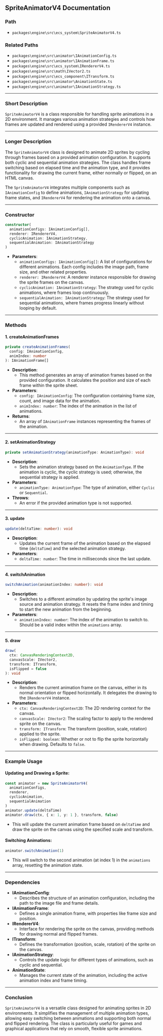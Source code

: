 ## SpriteAnimatorV4 Documentation

### Path

- `packages\engine\src\ecs_system\SpriteAnimatorV4.ts`

### Related Paths

- `packages\engine\src\animator\IAnimationConfig.ts`
- `packages\engine\src\animator\IAnimationFrame.ts`
- `packages\engine\src\ecs_system\IRendererV4.ts`
- `packages\engine\src\math\IVector2.ts`
- `packages\engine\src\ecs_component\ITransform.ts`
- `packages\engine\src\animator\AnimationState.ts`
- `packages\engine\src\animator\IAnimationStrategy.ts`

---

### Short Description

`SpriteAnimatorV4` is a class responsible for handling sprite animations in a 2D environment. It manages various animation strategies and controls how frames are updated and rendered using a provided `IRendererV4` instance.

---

### Longer Description

The `SpriteAnimatorV4` class is designed to animate 2D sprites by cycling through frames based on a provided animation configuration. It supports both cyclic and sequential animation strategies. The class handles frame switching based on elapsed time and the animation type, and it provides functionality for drawing the current frame, either normally or flipped, on an HTML canvas.

The `SpriteAnimatorV4` integrates multiple components such as `IAnimationConfig` to define animations, `IAnimationStrategy` for updating frame states, and `IRendererV4` for rendering the animation onto a canvas.

---

### Constructor

```typescript
constructor(
  animationConfigs: IAnimationConfig[],
  renderer: IRendererV4,
  cyclicAnimation: IAnimationStrategy,
  sequentialAnimation: IAnimationStrategy
)
```

- **Parameters**:
  - `animationConfigs: IAnimationConfig[]`: A list of configurations for different animations. Each config includes the image path, frame size, and other related properties.
  - `renderer: IRendererV4`: A renderer instance responsible for drawing the sprite frames on the canvas.
  - `cyclicAnimation: IAnimationStrategy`: The strategy used for cyclic animations, where frames loop continuously.
  - `sequentialAnimation: IAnimationStrategy`: The strategy used for sequential animations, where frames progress linearly without looping by default.

---

### Methods

#### 1. **createAnimationFrames**

```typescript
private createAnimationFrames(
  config: IAnimationConfig,
  animIndex: number
): IAnimationFrame[]
```

- **Description**:
  - This method generates an array of animation frames based on the provided configuration. It calculates the position and size of each frame within the sprite sheet.
- **Parameters**:
  - `config: IAnimationConfig`: The configuration containing frame size, count, and image data for the animation.
  - `animIndex: number`: The index of the animation in the list of animations.
- **Returns**:
  - An array of `IAnimationFrame` instances representing the frames of the animation.

---

#### 2. **setAnimationStrategy**

```typescript
private setAnimationStrategy(animationType: AnimationType): void
```

- **Description**:
  - Sets the animation strategy based on the `AnimationType`. If the animation is cyclic, the cyclic strategy is used; otherwise, the sequential strategy is applied.
- **Parameters**:
  - `animationType: AnimationType`: The type of animation, either `Cyclic` or `Sequential`.
- **Throws**:
  - An error if the provided animation type is not supported.

---

#### 3. **update**

```typescript
update(deltaTime: number): void
```

- **Description**:
  - Updates the current frame of the animation based on the elapsed time (`deltaTime`) and the selected animation strategy.
- **Parameters**:
  - `deltaTime: number`: The time in milliseconds since the last update.

---

#### 4. **switchAnimation**

```typescript
switchAnimation(animationIndex: number): void
```

- **Description**:
  - Switches to a different animation by updating the sprite's image source and animation strategy. It resets the frame index and timing to start the new animation from the beginning.
- **Parameters**:
  - `animationIndex: number`: The index of the animation to switch to. Should be a valid index within the `animations` array.

---

#### 5. **draw**

```typescript
draw(
  ctx: CanvasRenderingContext2D,
  canvasScale: IVector2,
  transform: ITransform,
  isFlipped = false
): void
```

- **Description**:
  - Renders the current animation frame on the canvas, either in its normal orientation or flipped horizontally. It delegates the drawing to the `IRendererV4` instance.
- **Parameters**:
  - `ctx: CanvasRenderingContext2D`: The 2D rendering context for the canvas.
  - `canvasScale: IVector2`: The scaling factor to apply to the rendered sprite on the canvas.
  - `transform: ITransform`: The transform (position, scale, rotation) applied to the sprite.
  - `isFlipped: boolean`: Whether or not to flip the sprite horizontally when drawing. Defaults to `false`.

---

### Example Usage

#### Updating and Drawing a Sprite:

```typescript
const animator = new SpriteAnimatorV4(
  animationConfigs,
  renderer,
  cyclicAnimation,
  sequentialAnimation
)
animator.update(deltaTime)
animator.draw(ctx, { x: 1, y: 1 }, transform, false)
```

- This will update the current animation frame based on `deltaTime` and draw the sprite on the canvas using the specified scale and transform.

#### Switching Animations:

```typescript
animator.switchAnimation(1)
```

- This will switch to the second animation (at index 1) in the `animations` array, resetting the animation state.

---

### Dependencies

- **IAnimationConfig**:
  - Describes the structure of an animation configuration, including the path to the image file and frame details.
- **IAnimationFrame**:
  - Defines a single animation frame, with properties like frame size and position.
- **IRendererV4**:
  - Interface for rendering the sprite on the canvas, providing methods for drawing normal and flipped frames.
- **ITransform**:
  - Defines the transformation (position, scale, rotation) of the sprite on the canvas.
- **IAnimationStrategy**:
  - Controls the update logic for different types of animations, such as cyclic and sequential.
- **AnimationState**:
  - Manages the current state of the animation, including the active animation index and frame timing.

---

### Conclusion

`SpriteAnimatorV4` is a versatile class designed for animating sprites in 2D environments. It simplifies the management of multiple animation types, allowing easy switching between animations and supporting both normal and flipped rendering. The class is particularly useful for games and graphical applications that rely on smooth, flexible sprite animations.
